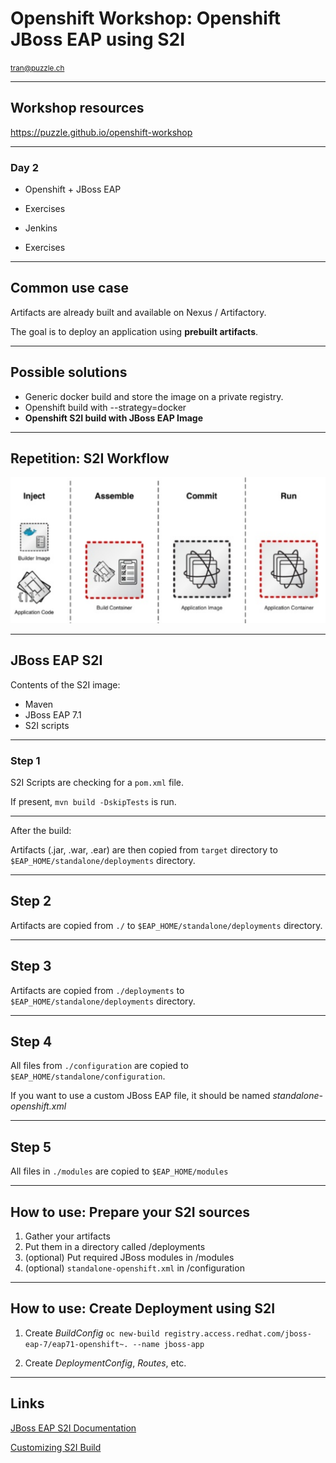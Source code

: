 # Openshift Workshop: Openshift JBoss EAP using S2I

<small>tran@puzzle.ch</small>

<!-- .slide: class="master01" -->

---

## Workshop resources

https://puzzle.github.io/openshift-workshop

<!-- .slide: class="master02" -->

---

### Day 2

* Openshift + JBoss EAP
* Exercises

* Jenkins
* Exercises

<!-- .slide: class="master03" -->

---

## Common use case

Artifacts are already built and available on Nexus / Artifactory.

The goal is to deploy an application using **prebuilt artifacts**.

---

## Possible solutions

* Generic docker build and store the image on a private registry.
* Openshift build with --strategy=docker
* **Openshift S2I build with JBoss EAP Image**

---

## Repetition: S2I Workflow

![S2i](img/s2i.png)

---

## JBoss EAP S2I

Contents of the S2I image:

* Maven
* JBoss EAP 7.1
* S2I scripts

---

### Step 1

S2I Scripts are checking for a `pom.xml` file.

If present, `mvn build -DskipTests` is run.

----

After the build:

Artifacts (.jar, .war, .ear) are then copied from `target` directory to `$EAP_HOME/standalone/deployments` directory.

---

## Step 2

Artifacts are copied from `./` to `$EAP_HOME/standalone/deployments` directory.

---

## Step 3

Artifacts are copied from `./deployments` to `$EAP_HOME/standalone/deployments` directory.

---

## Step 4

All files from `./configuration` are copied to `$EAP_HOME/standalone/configuration`.

If you want to use a custom JBoss EAP file, it should be named *standalone-openshift.xml*

---

## Step 5

All files in `./modules` are copied to `$EAP_HOME/modules`

---

## How to use: Prepare your S2I sources

1. Gather your artifacts
2. Put them in a directory called /deployments
3. (optional) Put required JBoss modules in /modules
4. (optional) `standalone-openshift.xml` in /configuration

---

## How to use: Create Deployment using S2I

1. Create *BuildConfig*
`oc new-build registry.access.redhat.com/jboss-eap-7/eap71-openshift~. --name jboss-app`

2. Create *DeploymentConfig*, *Routes*, etc.

---

## Links

[JBoss EAP S2I Documentation](https://access.redhat.com/documentation/en-us/red_hat_jboss_enterprise_application_platform/7.0/html/red_hat_jboss_enterprise_application_platform_for_openshift/)


[Customizing S2I Build](https://access.redhat.com/documentation/en-us/red_hat_jboss_enterprise_application_platform/7.0/html/red_hat_jboss_enterprise_application_platform_for_openshift/reference_information#reference_s2i)

